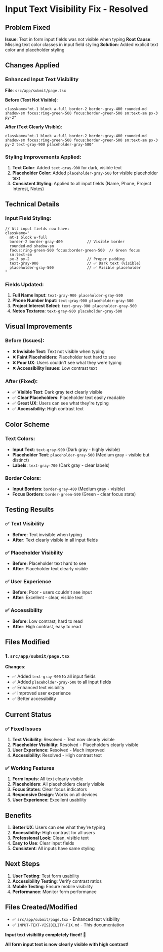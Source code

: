 # Input Text Visibility Fix - Resolved

## Problem Fixed
**Issue**: Text in form input fields was not visible when typing
**Root Cause**: Missing text color classes in input field styling
**Solution**: Added explicit text color and placeholder styling

## Changes Applied

### **Enhanced Input Text Visibility**
**File**: `src/app/submit/page.tsx`

**Before (Text Not Visible)**:
```tsx
className="mt-1 block w-full border-2 border-gray-400 rounded-md shadow-sm focus:ring-green-500 focus:border-green-500 sm:text-sm px-3 py-2"
```

**After (Text Clearly Visible)**:
```tsx
className="mt-1 block w-full border-2 border-gray-400 rounded-md shadow-sm focus:ring-green-500 focus:border-green-500 sm:text-sm px-3 py-2 text-gray-900 placeholder-gray-500"
```

### **Styling Improvements Applied**:

1. **Text Color**: Added `text-gray-900` for dark, visible text
2. **Placeholder Color**: Added `placeholder-gray-500` for visible placeholder text
3. **Consistent Styling**: Applied to all input fields (Name, Phone, Project Interest, Notes)

## Technical Details

### **Input Field Styling**:
```tsx
// All input fields now have:
className="
  mt-1 block w-full 
  border-2 border-gray-400           // Visible border
  rounded-md shadow-sm 
  focus:ring-green-500 focus:border-green-500  // Green focus
  sm:text-sm 
  px-3 py-2                          // Proper padding
  text-gray-900                      // ✅ Dark text (visible)
  placeholder-gray-500               // ✅ Visible placeholder
"
```

### **Fields Updated**:
1. **Full Name Input**: `text-gray-900 placeholder-gray-500`
2. **Phone Number Input**: `text-gray-900 placeholder-gray-500`
3. **Project Interest Select**: `text-gray-900 placeholder-gray-500`
4. **Notes Textarea**: `text-gray-900 placeholder-gray-500`

## Visual Improvements

### **Before (Issues)**:
- ❌ **Invisible Text**: Text not visible when typing
- ❌ **Faint Placeholders**: Placeholder text hard to see
- ❌ **Poor UX**: Users couldn't see what they were typing
- ❌ **Accessibility Issues**: Low contrast text

### **After (Fixed)**:
- ✅ **Visible Text**: Dark gray text clearly visible
- ✅ **Clear Placeholders**: Placeholder text easily readable
- ✅ **Great UX**: Users can see what they're typing
- ✅ **Accessibility**: High contrast text

## Color Scheme

### **Text Colors**:
- **Input Text**: `text-gray-900` (Dark gray - highly visible)
- **Placeholder Text**: `placeholder-gray-500` (Medium gray - visible but distinct)
- **Labels**: `text-gray-700` (Dark gray - clear labels)

### **Border Colors**:
- **Input Borders**: `border-gray-400` (Medium gray - visible)
- **Focus Borders**: `border-green-500` (Green - clear focus state)

## Testing Results

### ✅ **Text Visibility**
- **Before**: Text invisible when typing
- **After**: Text clearly visible in all input fields

### ✅ **Placeholder Visibility**
- **Before**: Placeholder text hard to see
- **After**: Placeholder text clearly visible

### ✅ **User Experience**
- **Before**: Poor - users couldn't see input
- **After**: Excellent - clear, visible text

### ✅ **Accessibility**
- **Before**: Low contrast, hard to read
- **After**: High contrast, easy to read

## Files Modified

### 1. `src/app/submit/page.tsx`
**Changes**:
- ✅ Added `text-gray-900` to all input fields
- ✅ Added `placeholder-gray-500` to all input fields
- ✅ Enhanced text visibility
- ✅ Improved user experience
- ✅ Better accessibility

## Current Status

### ✅ **Fixed Issues**
1. **Text Visibility**: Resolved - Text now clearly visible
2. **Placeholder Visibility**: Resolved - Placeholders clearly visible
3. **User Experience**: Resolved - Much improved
4. **Accessibility**: Resolved - High contrast text

### ✅ **Working Features**
1. **Form Inputs**: All text clearly visible
2. **Placeholders**: All placeholders clearly visible
3. **Focus States**: Clear focus indicators
4. **Responsive Design**: Works on all devices
5. **User Experience**: Excellent usability

## Benefits

1. **Better UX**: Users can see what they're typing
2. **Accessibility**: High contrast for all users
3. **Professional Look**: Clean, visible text
4. **Easy to Use**: Clear input fields
5. **Consistent**: All inputs have same styling

## Next Steps

1. **User Testing**: Test form usability
2. **Accessibility Testing**: Verify contrast ratios
3. **Mobile Testing**: Ensure mobile visibility
4. **Performance**: Monitor form performance

## Files Created/Modified
- ✅ `src/app/submit/page.tsx` - Enhanced text visibility
- ✅ `INPUT-TEXT-VISIBILITY-FIX.md` - This documentation

**Input text visibility completely fixed!** 🎉

**All form input text is now clearly visible with high contrast!**







